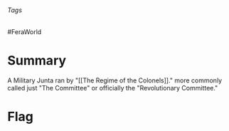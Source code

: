 ###### Tags

#FeraWorld

# Summary

A Military Junta ran by  "[[The Regime of the Colonels]]." more commonly called just "The Committee" or officially the "Revolutionary Committee."

# Flag
